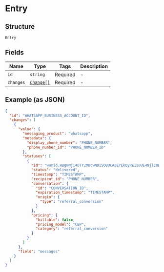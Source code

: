 
# Entry

## Structure

`Entry`

## Fields

| Name | Type | Tags | Description |
|  --- | --- | --- | --- |
| `id` | `string` | Required | - |
| `changes` | [`Change[]`](../../doc/models/change.md) | Required | - |

## Example (as JSON)

```json
{
  "id": "WHATSAPP_BUSINESS_ACCOUNT_ID",
  "changes": [
    {
      "value": {
        "messaging_product": "whatsapp",
        "metadata": {
          "display_phone_number": "PHONE_NUMBER",
          "phone_number_id": "PHONE_NUMBER_ID"
        },
        "statuses": [
          {
            "id": "wamid.HBgNNjI4OTY2MDcwNDI5OBUCABEYEkQyREI2OUE4NjlCODQwNzJBQwA=",
            "status": "delivered",
            "timestamp": "TIMESTAMP",
            "recipient_id": "PHONE_NUMBER",
            "conversation": {
              "id": "CONVERSATION_ID",
              "expiration_timestamp": "TIMESTAMP",
              "origin": {
                "type": "referral_conversion"
              }
            },
            "pricing": {
              "billable": false,
              "pricing_model": "CBP",
              "category": "referral_conversion"
            }
          }
        ]
      },
      "field": "messages"
    }
  ]
}
```

